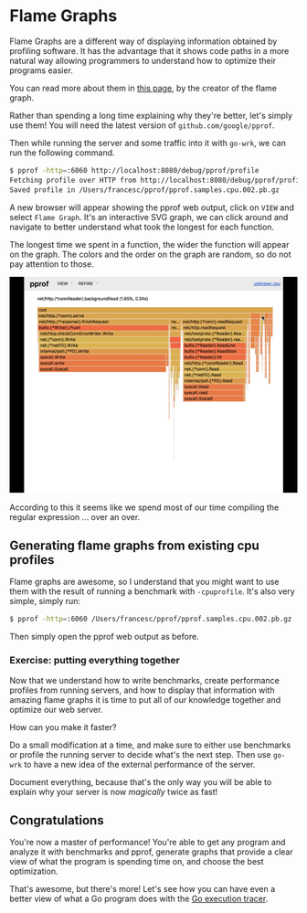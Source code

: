 # Flame Graphs

Flame Graphs are a different way of displaying information obtained by profiling
software. It has the advantage that it shows code paths in a more natural way
allowing programmers to understand how to optimize their programs easier.

You can read more about them in [this page](http://www.brendangregg.com/flamegraphs.html), by the creator of the flame graph.

Rather than spending a long time explaining why they're better, let's simply use
them! You will need the latest version of `github.com/google/pprof`.

Then while running the server and some traffic into it with `go-wrk`, we can
run the following command.

```bash
$ pprof -http=:6060 http://localhost:8080/debug/pprof/profile
Fetching profile over HTTP from http://localhost:8080/debug/pprof/profile
Saved profile in /Users/francesc/pprof/pprof.samples.cpu.002.pb.gz
```

A new browser will appear showing the pprof web output, click on `VIEW` and
select `Flame Graph`. It's an interactive SVG graph,
we can click around and navigate to better understand what took the longest for
each function.

The longest time we spent in a function, the wider the function will appear on the
graph. The colors and the order on the graph are random, so do not pay attention to
those.

![animated flame](flame.gif)

According to this it seems like we spend most of our time compiling the regular
expression ... over an over.

## Generating flame graphs from existing cpu profiles

Flame graphs are awesome, so I understand that you might want to use them with
the result of running a benchmark with `-cpuprofile`. It's also very simple,
simply run:

```bash
$ pprof -http=:6060 /Users/francesc/pprof/pprof.samples.cpu.002.pb.gz
```

Then simply open the pprof web output as before.

### Exercise: putting everything together

Now that we understand how to write benchmarks, create performance profiles
from running servers, and how to display that information with amazing flame
graphs it is time to put all of our knowledge together and optimize our
web server.

How can you make it faster?

Do a small modification at a time, and make sure to either use benchmarks or
profile the running server to decide what's the next step. Then use `go-wrk`
to have a new idea of the external performance of the server.

Document everything, because that's the only way you will be able to explain
why your server is now *magically* twice as fast!

## Congratulations

You're now a master of performance! You're able to get any program and analyze
it with benchmarks and pprof, generate graphs that provide a clear view of what
the program is spending time on, and choose the best optimization.

That's awesome, but there's more! Let's see how you can have even a better view
of what a Go program does with the [Go execution tracer](../4-tracing/1-tracing.md).
